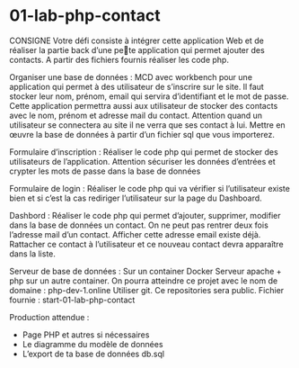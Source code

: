 # 01-lab-php-contact

CONSIGNE
Votre défi consiste à intégrer cette application Web et de réaliser la partie back d’une pe􀆟te application qui permet ajouter des contacts. A partir des fichiers fournis réaliser les code php.

Organiser une base de données :
    MCD avec workbench pour une application qui permet à des utilisateur de s’inscrire sur le site. 
    Il faut stocker leur nom, prénom, email qui servira d’identifiant et le mot de passe. 
    Cette application permettra aussi aux utilisateur de stocker des contacts avec le nom, prénom et adresse mail du contact.
    Attention quand un utilisateur se connectera au site il ne verra que ses contact à lui.
    Mettre en œuvre la base de données à partir d’un fichier sql que vous importerez.

Formulaire d’inscription :
    Réaliser le code php qui permet de stocker des utilisateurs de l’application. 
    Attention sécuriser les données d’entrées et crypter les mots de passe dans la base de données 

Formulaire de login :
    Réaliser le code php qui va vérifier si l’utilisateur existe bien et si c’est la cas rediriger l’utilisateur sur la page du Dashboard.

Dashbord :
    Réaliser le code php qui permet d’ajouter, supprimer, modifier dans la base de données un contact. 
    On ne peut pas rentrer deux fois l’adresse mail d’un contact. 
    Afficher cette adresse email existe déjà. 
    Rattacher ce contact à l’utilisateur et ce nouveau contact devra apparaître dans la liste.

Serveur de base de données : Sur un container Docker
Serveur apache + php sur un autre container.
On pourra atteindre ce projet avec le nom de domaine : php-dev-1.online
Utiliser git. Ce repositories sera public.
Fichier fournie : start-01-lab-php-contact

Production attendue :
- Page PHP et autres si nécessaires
- Le diagramme du modèle de données
- L’export de ta base de données db.sql
